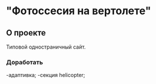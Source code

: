 # "Фотоссесия на вертолете"

## О проекте
Типовой одностраничный сайт.

### Доработать
-адаптивка;
-секция helicopter;



